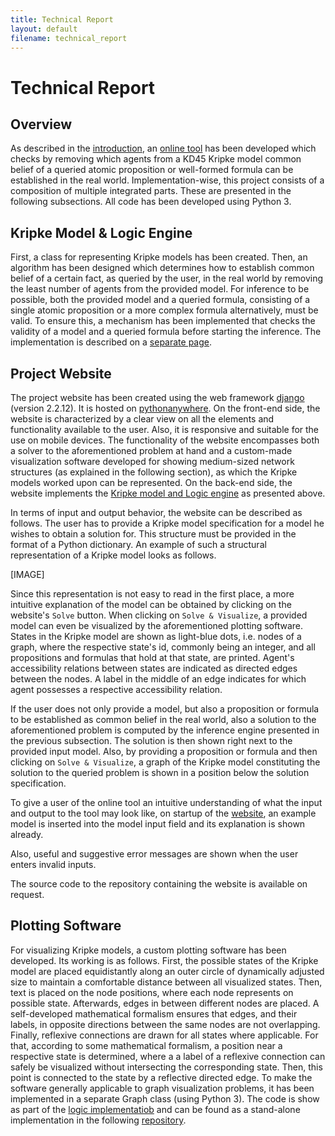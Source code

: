 ```yaml
---
title: Technical Report
layout: default
filename: technical_report
--- 
```

# Technical Report
## Overview
As described in the [introduction](https://bick95.github.io/beliefmaker/), an [online tool](http://bick95.pythonanywhere.com/) has been developed which checks by removing which agents from a KD45 Kripke model common belief of a queried atomic proposition or well-formed formula can be established in the real world. 
Implementation-wise, this project consists of a composition of multiple integrated parts. These are presented in the following subsections. 
All code has been developed using Python 3.

## Kripke Model & Logic Engine
First, a class for representing Kripke models has been created. Then, an algorithm has been designed which determines how to establish common belief of a certain fact, as queried by the user, in the real world by removing the least number of agents from the provided model. For inference to be possible, both the provided model and a queried formula, consisting of a single atomic proposition or a more complex formula alternatively, must be valid. To ensure this, a mechanism has been implemented that checks the validity of a model and a queried formula before starting the inference. The implementation is described on a [separate page](https://bick95.github.io/beliefmaker/implementation_logic).

## Project Website
The project website has been created using the web framework [django](https://www.djangoproject.com/) (version 2.2.12). It is hosted on [pythonanywhere](https://www.pythonanywhere.com). 
On the front-end side, the website is characterized by a clear view on all the elements and functionality available to the user. Also, it is responsive and suitable for the use on mobile devices. 
The functionality of the website encompasses both a solver to the aforementioned problem at hand and a custom-made visualization software developed for showing medium-sized network structures (as explained in the following section), as which the Kripke models worked upon can be represented. On the back-end side, the website implements the [Kripke model and Logic engine](https://bick95.github.io/beliefmaker/implementation_logic) as presented above. 

In terms of input and output behavior, the website can be described as follows. 
The user has to provide a Kripke model specification for a model he wishes to obtain a solution for. This structure must be provided in the format of a Python dictionary. An example of such a structural representation of a Kripke model looks as follows.

[IMAGE]

Since this representation is not easy to read in the first place, a more intuitive explanation of the model can be obtained by clicking on the website's `Solve` button. When clicking on `Solve & Visualize`, a provided model can even be visualized by the aforementioned plotting software. States in the Kripke model are shown as light-blue dots, i.e. nodes of a graph, where the respective state's id, commonly being an integer, and all propositions and formulas that hold at that state, are printed. Agent's accessibility relations between states are indicated as directed edges between the nodes. A label in the middle of an edge indicates for which agent possesses a respective accessibility relation. 

If the user does not only provide a model, but also a proposition or formula to be established as common belief in the real world, also a solution to the aforementioned problem is computed by the inference engine presented in the previous subsection. The solution is then shown right next to the provided input model. Also, by providing a proposition or formula and then clicking on `Solve & Visualize`, a graph of the Kripke model constituting the solution to the queried problem is shown in a position below the solution specification. 

To give a user of the online tool an intuitive understanding of what the input and output to the tool may look like, on startup of the [website](http://bick95.pythonanywhere.com/), an example model is inserted into the model input field and its explanation is shown already. 

Also, useful and suggestive error messages are shown when the user enters invalid inputs. 

The source code to the repository containing the website is available on request. 

## Plotting Software
For visualizing Kripke models, a custom plotting software has been developed.
Its working is as follows. First, the possible states of the Kripke model are placed equidistantly along an outer circle of dynamically adjusted size to maintain a comfortable distance between all visualized states. Then, text is placed on the node positions, where each node represents on possible state. 
Afterwards, edges in between different nodes are placed. A self-developed mathematical formalism ensures that edges, and their labels, in opposite directions between the same nodes are not overlapping.
Finally, reflexive connections are drawn for all states where applicable. For that, according to some mathematical formalism, a position near a respective state is determined, where a a label of a reflexive connection can safely be visualized without intersecting the corresponding state. Then, this point is connected to the state by a reflective directed edge. To make the software generally applicable to graph visualization problems, it has been implemented in a separate Graph class (using Python 3). The code is show as part of the [logic implementatiob](https://bick95.github.io/beliefmaker/implementation_logic) and can be found as a stand-alone implementation in the following [repository](https://www.google.com/webhp?q=todo). 

